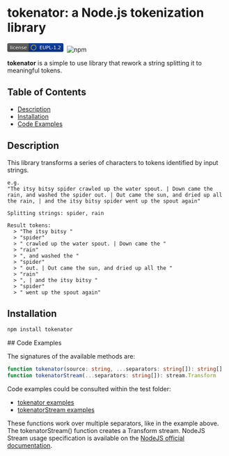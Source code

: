 # tokenator: a Node.js tokenization library

[![License](data:image/svg+xml;base64,PD94bWwgdmVyc2lvbj0iMS4wIiBlbmNvZGluZz0iVVRGLTgiIHN0YW5kYWxvbmU9Im5vIj8+Cjxz%0D%0AdmcKICAgeG1sbnM6ZGM9Imh0dHA6Ly9wdXJsLm9yZy9kYy9lbGVtZW50cy8xLjEvIgogICB4bWxu%0D%0AczpjYz0iaHR0cDovL2NyZWF0aXZlY29tbW9ucy5vcmcvbnMjIgogICB4bWxuczpyZGY9Imh0dHA6%0D%0ALy93d3cudzMub3JnLzE5OTkvMDIvMjItcmRmLXN5bnRheC1ucyMiCiAgIHhtbG5zOnN2Zz0iaHR0%0D%0AcDovL3d3dy53My5vcmcvMjAwMC9zdmciCiAgIHhtbG5zPSJodHRwOi8vd3d3LnczLm9yZy8yMDAw%0D%0AL3N2ZyIKICAgeG1sbnM6eGxpbms9Imh0dHA6Ly93d3cudzMub3JnLzE5OTkveGxpbmsiCiAgIHht%0D%0AbG5zOnNvZGlwb2RpPSJodHRwOi8vc29kaXBvZGkuc291cmNlZm9yZ2UubmV0L0RURC9zb2RpcG9k%0D%0AaS0wLmR0ZCIKICAgeG1sbnM6aW5rc2NhcGU9Imh0dHA6Ly93d3cuaW5rc2NhcGUub3JnL25hbWVz%0D%0AcGFjZXMvaW5rc2NhcGUiCiAgIHdpZHRoPSIxMjkiCiAgIGhlaWdodD0iMjAiCiAgIGlkPSJzdmcy%0D%0AIgogICB2ZXJzaW9uPSIxLjEiCiAgIGlua3NjYXBlOnZlcnNpb249IjAuOTEgcjEzNzI1IgogICBz%0D%0Ab2RpcG9kaTpkb2NuYW1lPSJldXBsX3YxLjIuc3ZnIj4KICA8bWV0YWRhdGEKICAgICBpZD0ibWV0%0D%0AYWRhdGEzNCI+CiAgICA8cmRmOlJERj4KICAgICAgPGNjOldvcmsKICAgICAgICAgcmRmOmFib3V0%0D%0APSIiPgogICAgICAgIDxkYzpmb3JtYXQ+aW1hZ2Uvc3ZnK3htbDwvZGM6Zm9ybWF0PgogICAgICAg%0D%0AIDxkYzp0eXBlCiAgICAgICAgICAgcmRmOnJlc291cmNlPSJodHRwOi8vcHVybC5vcmcvZGMvZGNt%0D%0AaXR5cGUvU3RpbGxJbWFnZSIgLz4KICAgICAgICA8ZGM6dGl0bGUgLz4KICAgICAgPC9jYzpXb3Jr%0D%0APgogICAgPC9yZGY6UkRGPgogIDwvbWV0YWRhdGE+CiAgPGRlZnMKICAgICBpZD0iZGVmczMyIiAv%0D%0APgogIDxzb2RpcG9kaTpuYW1lZHZpZXcKICAgICBwYWdlY29sb3I9IiNmZmZmZmYiCiAgICAgYm9y%0D%0AZGVyY29sb3I9IiM2NjY2NjYiCiAgICAgYm9yZGVyb3BhY2l0eT0iMSIKICAgICBvYmplY3R0b2xl%0D%0AcmFuY2U9IjEwIgogICAgIGdyaWR0b2xlcmFuY2U9IjEwIgogICAgIGd1aWRldG9sZXJhbmNlPSIx%0D%0AMCIKICAgICBpbmtzY2FwZTpwYWdlb3BhY2l0eT0iMCIKICAgICBpbmtzY2FwZTpwYWdlc2hhZG93%0D%0APSIyIgogICAgIGlua3NjYXBlOndpbmRvdy13aWR0aD0iMTI4MCIKICAgICBpbmtzY2FwZTp3aW5k%0D%0Ab3ctaGVpZ2h0PSI5NjEiCiAgICAgaWQ9Im5hbWVkdmlldzMwIgogICAgIHNob3dncmlkPSJmYWxz%0D%0AZSIKICAgICBzaG93Z3VpZGVzPSJmYWxzZSIKICAgICBpbmtzY2FwZTp6b29tPSI1LjY1Njg1NDIi%0D%0ACiAgICAgaW5rc2NhcGU6Y3g9IjEwNS41IgogICAgIGlua3NjYXBlOmN5PSIzLjU2ODU0MjUiCiAg%0D%0AICAgaW5rc2NhcGU6d2luZG93LXg9Ii04IgogICAgIGlua3NjYXBlOndpbmRvdy15PSItOCIKICAg%0D%0AICBpbmtzY2FwZTp3aW5kb3ctbWF4aW1pemVkPSIxIgogICAgIGlua3NjYXBlOmN1cnJlbnQtbGF5%0D%0AZXI9InN2ZzIiIC8+CiAgPGxpbmVhckdyYWRpZW50CiAgICAgaWQ9ImIiCiAgICAgeDI9IjAiCiAg%0D%0AICAgeTI9IjEwMCUiPgogICAgPHN0b3AKICAgICAgIG9mZnNldD0iMCIKICAgICAgIGlkPSJzdG9w%0D%0ANSIKICAgICAgIHN0b3Atb3BhY2l0eT0iLjEiCiAgICAgICBzdG9wLWNvbG9yPSIjYmJiIiAvPgog%0D%0AICAgPHN0b3AKICAgICAgIG9mZnNldD0iMSIKICAgICAgIHN0b3Atb3BhY2l0eT0iLjEiCiAgICAg%0D%0AICBpZD0ic3RvcDciIC8+CiAgPC9saW5lYXJHcmFkaWVudD4KICA8bWFzawogICAgIGlkPSJhIj4K%0D%0AICAgIDxyZWN0CiAgICAgICB3aWR0aD0iMTI5IgogICAgICAgaGVpZ2h0PSIyMCIKICAgICAgIHJ4%0D%0APSIzIgogICAgICAgZmlsbD0iI2ZmZiIKICAgICAgIGlkPSJyZWN0MTAiIC8+CiAgPC9tYXNrPgog%0D%0AIDxnCiAgICAgbWFzaz0idXJsKCNhKSIKICAgICBpZD0iZzEyIj4KICAgIDxwYXRoCiAgICAgICBm%0D%0AaWxsPSIjNTU1IgogICAgICAgZD0iTTAgMGg0OXYyMEgweiIKICAgICAgIGlkPSJwYXRoMTQiIC8+%0D%0ACiAgICA8cGF0aAogICAgICAgZD0ibSA0OSwwIDgwLDAgMCwyMCAtODAsMCB6IgogICAgICAgaWQ9%0D%0AInBhdGgxNiIKICAgICAgIGlua3NjYXBlOmNvbm5lY3Rvci1jdXJ2YXR1cmU9IjAiCiAgICAgICBz%0D%0AdHlsZT0iZmlsbDojMDAzMzk5IiAvPgogICAgPHBhdGgKICAgICAgIGZpbGw9InVybCgjYikiCiAg%0D%0AICAgICBkPSJNMCAwaDEyOXYyMEgweiIKICAgICAgIGlkPSJwYXRoMTgiIC8+CiAgPC9nPgogIDxn%0D%0ACiAgICAgZm9udC1zaXplPSIxMSIKICAgICBpZD0iZzIwIgogICAgIHRleHQtYW5jaG9yPSJtaWRk%0D%0AbGUiCiAgICAgZm9udC1mYW1pbHk9IkRlamFWdSBTYW5zLFZlcmRhbmEsR2VuZXZhLHNhbnMtc2Vy%0D%0AaWYiCiAgICAgZmlsbD0iI2ZmZiI+CiAgICA8dGV4dAogICAgICAgeD0iMjUuNSIKICAgICAgIHk9%0D%0AIjE1IgogICAgICAgaWQ9InRleHQyMiIKICAgICAgIGZpbGwtb3BhY2l0eT0iLjMiCiAgICAgICBm%0D%0AaWxsPSIjMDEwMTAxIj5saWNlbnNlPC90ZXh0PgogICAgPHRleHQKICAgICAgIHg9IjI1LjUiCiAg%0D%0AICAgICB5PSIxNCIKICAgICAgIGlkPSJ0ZXh0MjQiPmxpY2Vuc2U8L3RleHQ+CiAgICA8dGV4dAog%0D%0AICAgICAgeD0iOTguNjI1IgogICAgICAgeT0iMTUiCiAgICAgICBpZD0idGV4dDI2IgogICAgICAg%0D%0Ac3R5bGU9ImZpbGw6IzAxMDEwMTtmaWxsLW9wYWNpdHk6MC4zIj5FVVBMLTEuMjwvdGV4dD4KICAg%0D%0AIDx0ZXh0CiAgICAgICB4PSI5OC42MjUiCiAgICAgICB5PSIxNCIKICAgICAgIGlkPSJ0ZXh0Mjgi%0D%0APkVVUEwtMS4yPC90ZXh0PgogICAgPGcKICAgICAgIHN0eWxlPSJmaWxsOiNmZmNjMDAiCiAgICAg%0D%0AICBpZD0icyIKICAgICAgIHRyYW5zZm9ybT0ibWF0cml4KDAuMDc1MzIyLDAsMCwwLjA3NTMyMiw2%0D%0AMC4zNjE0MzEsNC4xOTEzMzg4KSI+CiAgICAgIDxnCiAgICAgICAgIGlkPSJjIj4KICAgICAgICA8%0D%0AcGF0aAogICAgICAgICAgIGlua3NjYXBlOmNvbm5lY3Rvci1jdXJ2YXR1cmU9IjAiCiAgICAgICAg%0D%0AICAgaWQ9InQiCiAgICAgICAgICAgZD0iTSAwLC0yMCAwLDAgMTAsMCIKICAgICAgICAgICB0cmFu%0D%0Ac2Zvcm09Im1hdHJpeCgwLjk1MTA1NjUyLDAuMzA5MDE2OTksLTAuMzA5MDE2OTksMC45NTEwNTY1%0D%0AMiwtNi4xODAzMzk5LC0wLjk3ODg2OTY3KSIgLz4KICAgICAgICA8dXNlCiAgICAgICAgICAgaGVp%0D%0AZ2h0PSIxMDAlIgogICAgICAgICAgIHdpZHRoPSIxMDAlIgogICAgICAgICAgIHk9IjAiCiAgICAg%0D%0AICAgICAgeD0iMCIKICAgICAgICAgICB4bGluazpocmVmPSIjdCIKICAgICAgICAgICB0cmFuc2Zv%0D%0Acm09InNjYWxlKC0xLDEpIgogICAgICAgICAgIGlkPSJ1c2U3IiAvPgogICAgICA8L2c+CiAgICAg%0D%0AIDx1c2UKICAgICAgICAgaGVpZ2h0PSIxMDAlIgogICAgICAgICB3aWR0aD0iMTAwJSIKICAgICAg%0D%0AICAgeT0iMCIKICAgICAgICAgeD0iMCIKICAgICAgICAgeGxpbms6aHJlZj0iI2MiCiAgICAgICAg%0D%0AIHRyYW5zZm9ybT0ibWF0cml4KDAuMzA5MDE2OTksMC45NTEwNTY1MiwtMC45NTEwNTY1MiwwLjMw%0D%0AOTAxNjk5LDAsMCkiCiAgICAgICAgIGlkPSJ1c2U5IiAvPgogICAgICA8dXNlCiAgICAgICAgIGhl%0D%0AaWdodD0iMTAwJSIKICAgICAgICAgd2lkdGg9IjEwMCUiCiAgICAgICAgIHk9IjAiCiAgICAgICAg%0D%0AIHg9IjAiCiAgICAgICAgIHhsaW5rOmhyZWY9IiNjIgogICAgICAgICB0cmFuc2Zvcm09Im1hdHJp%0D%0AeCgtMC44MDkwMTY5OSwwLjU4Nzc4NTI1LC0wLjU4Nzc4NTI1LC0wLjgwOTAxNjk5LDAsMCkiCiAg%0D%0AICAgICAgIGlkPSJ1c2UxMSIgLz4KICAgICAgPHVzZQogICAgICAgICBoZWlnaHQ9IjEwMCUiCiAg%0D%0AICAgICAgIHdpZHRoPSIxMDAlIgogICAgICAgICB5PSIwIgogICAgICAgICB4PSIwIgogICAgICAg%0D%0AICB4bGluazpocmVmPSIjYyIKICAgICAgICAgdHJhbnNmb3JtPSJtYXRyaXgoLTAuODA5MDE2OTks%0D%0ALTAuNTg3Nzg1MjUsMC41ODc3ODUyNSwtMC44MDkwMTY5OSwwLDApIgogICAgICAgICBpZD0idXNl%0D%0AMTMiIC8+CiAgICAgIDx1c2UKICAgICAgICAgaGVpZ2h0PSIxMDAlIgogICAgICAgICB3aWR0aD0i%0D%0AMTAwJSIKICAgICAgICAgeT0iMCIKICAgICAgICAgeD0iMCIKICAgICAgICAgeGxpbms6aHJlZj0i%0D%0AI2MiCiAgICAgICAgIHRyYW5zZm9ybT0ibWF0cml4KDAuMzA5MDE2OTksLTAuOTUxMDU2NTIsMC45%0D%0ANTEwNTY1MiwwLjMwOTAxNjk5LDAsMCkiCiAgICAgICAgIGlkPSJ1c2UxNSIgLz4KICAgIDwvZz4K%0D%0AICAgIDx1c2UKICAgICAgIGhlaWdodD0iMTAwJSIKICAgICAgIHdpZHRoPSIxMDAlIgogICAgICAg%0D%0AeT0iMCIKICAgICAgIHg9IjAiCiAgICAgICB4bGluazpocmVmPSIjcyIKICAgICAgIHRyYW5zZm9y%0D%0AbT0idHJhbnNsYXRlKDIuODY4Mzg0OCwwLjc2ODU4MDkpIgogICAgICAgaWQ9InVzZTE3IiAvPgog%0D%0AICAgPHVzZQogICAgICAgaGVpZ2h0PSIxMDAlIgogICAgICAgd2lkdGg9IjEwMCUiCiAgICAgICB5%0D%0APSIwIgogICAgICAgeD0iMCIKICAgICAgIHhsaW5rOmhyZWY9IiNzIgogICAgICAgdHJhbnNmb3Jt%0D%0APSJ0cmFuc2xhdGUoNC45NjgxODgsMi44NjgzODQ3KSIKICAgICAgIGlkPSJ1c2UxOSIgLz4KICAg%0D%0AIDx1c2UKICAgICAgIGhlaWdodD0iMTAwJSIKICAgICAgIHdpZHRoPSIxMDAlIgogICAgICAgeT0i%0D%0AMCIKICAgICAgIHg9IjAiCiAgICAgICB4bGluazpocmVmPSIjcyIKICAgICAgIHRyYW5zZm9ybT0i%0D%0AdHJhbnNsYXRlKDUuNzM2NzY5Miw1LjczNjc2ODkpIgogICAgICAgaWQ9InVzZTIxIiAvPgogICAg%0D%0APHVzZQogICAgICAgaGVpZ2h0PSIxMDAlIgogICAgICAgd2lkdGg9IjEwMCUiCiAgICAgICB5PSIw%0D%0AIgogICAgICAgeD0iMCIKICAgICAgIHhsaW5rOmhyZWY9IiNzIgogICAgICAgdHJhbnNmb3JtPSJ0%0D%0AcmFuc2xhdGUoNC45NjgxODgsOC42MDUxNTM3KSIKICAgICAgIGlkPSJ1c2UyMyIgLz4KICAgIDx1%0D%0Ac2UKICAgICAgIGhlaWdodD0iMTAwJSIKICAgICAgIHdpZHRoPSIxMDAlIgogICAgICAgeT0iMCIK%0D%0AICAgICAgIHg9IjAiCiAgICAgICB4bGluazpocmVmPSIjcyIKICAgICAgIHRyYW5zZm9ybT0idHJh%0D%0AbnNsYXRlKDIuODY4Mzg0OCwxMC43MDQ5NTcpIgogICAgICAgaWQ9InVzZTI1IiAvPgogICAgPHVz%0D%0AZQogICAgICAgaGVpZ2h0PSIxMDAlIgogICAgICAgd2lkdGg9IjEwMCUiCiAgICAgICB5PSIwIgog%0D%0AICAgICAgeD0iMCIKICAgICAgIHhsaW5rOmhyZWY9IiNzIgogICAgICAgdHJhbnNmb3JtPSJ0cmFu%0D%0Ac2xhdGUoMy4zNTc2MTQyZS03LDExLjQ3MzUzOCkiCiAgICAgICBpZD0idXNlMjciIC8+CiAgICA8%0D%0AdXNlCiAgICAgICBoZWlnaHQ9IjEwMCUiCiAgICAgICB3aWR0aD0iMTAwJSIKICAgICAgIHk9IjAi%0D%0ACiAgICAgICB4PSIwIgogICAgICAgeGxpbms6aHJlZj0iI3MiCiAgICAgICB0cmFuc2Zvcm09InRy%0D%0AYW5zbGF0ZSgtMi44NjgzODM5LDEwLjcwNDk1NykiCiAgICAgICBpZD0idXNlMjkiIC8+CiAgICA8%0D%0AdXNlCiAgICAgICBoZWlnaHQ9IjEwMCUiCiAgICAgICB3aWR0aD0iMTAwJSIKICAgICAgIHk9IjAi%0D%0ACiAgICAgICB4PSIwIgogICAgICAgeGxpbms6aHJlZj0iI3MiCiAgICAgICB0cmFuc2Zvcm09InRy%0D%0AYW5zbGF0ZSgtNC45NjgxODc5LDguNjA1MTUzNykiCiAgICAgICBpZD0idXNlMzEiIC8+CiAgICA8%0D%0AdXNlCiAgICAgICBoZWlnaHQ9IjEwMCUiCiAgICAgICB3aWR0aD0iMTAwJSIKICAgICAgIHk9IjAi%0D%0ACiAgICAgICB4PSIwIgogICAgICAgeGxpbms6aHJlZj0iI3MiCiAgICAgICB0cmFuc2Zvcm09InRy%0D%0AYW5zbGF0ZSgtNS43MzY3Njk4LDUuNzM2NzY4OSkiCiAgICAgICBpZD0idXNlMzMiIC8+CiAgICA8%0D%0AdXNlCiAgICAgICBoZWlnaHQ9IjEwMCUiCiAgICAgICB3aWR0aD0iMTAwJSIKICAgICAgIHk9IjAi%0D%0ACiAgICAgICB4PSIwIgogICAgICAgeGxpbms6aHJlZj0iI3MiCiAgICAgICB0cmFuc2Zvcm09InRy%0D%0AYW5zbGF0ZSgtNC45NjgxODc5LDIuODY4Mzg0NykiCiAgICAgICBpZD0idXNlMzUiIC8+CiAgICA8%0D%0AdXNlCiAgICAgICBoZWlnaHQ9IjEwMCUiCiAgICAgICB3aWR0aD0iMTAwJSIKICAgICAgIHk9IjAi%0D%0ACiAgICAgICB4PSIwIgogICAgICAgeGxpbms6aHJlZj0iI3MiCiAgICAgICB0cmFuc2Zvcm09InRy%0D%0AYW5zbGF0ZSgtMi44NjgzODM5LDAuNzY4NTgwOSkiCiAgICAgICBpZD0idXNlMzciIC8+CiAgPC9n%0D%0APgo8L3N2Zz4K)](https://opensource.org/licenses/EUPL-1.2)
[![<CircleCI>](https://circleci.com/gh/ccarcaci/tokenator.svg?style=shield)](<https://circleci.com/gh/ccarcaci/tokenator>)
![npm](https://img.shields.io/npm/v/@bitacode/tokenator?color=green)

**tokenator** is a simple to use library that rework a string splitting it to meaningful tokens.

## Table of Contents

- [Description](#description)
- [Installation](#installation)
- [Code Examples](#code-examples)

## Description

This library transforms a series of characters to tokens identified by input strings.

```
e.g.
"The itsy bitsy spider crawled up the water spout. | Down came the rain, and washed the spider out. | Out came the sun, and dried up all the rain, | and the itsy bitsy spider went up the spout again"

Splitting strings: spider, rain

Result tokens:
  > "The itsy bitsy "
  > "spider"
  > " crawled up the water spout. | Down came the "
  > "rain"
  > ", and washed the "
  > "spider"
  > " out. | Out came the sun, and dried up all the "
  > "rain"
  > ", | and the itsy bitsy "
  > "spider"
  > " went up the spout again"
```

## Installation

```bash
npm install tokenator
```

## Code Examples

The signatures of the available methods are:

```typescript
function tokenator(source: string, ...separators: string[]): string[]
function tokenatorStream(...separators: string[]): stream.Transform
```

Code examples could be consulted within the test folder:
- [tokenator examples](test/tokenator.test.js)
- [tokenatorStream examples](test/tokenatorStream.test.js)

These functions work over multiple separators, like in the example above.
The tokenatorStream() function creates a Transform stream. NodeJS Stream usage specification is available on the [NodeJS official documentation](https://nodejs.org/api/stream.html).
